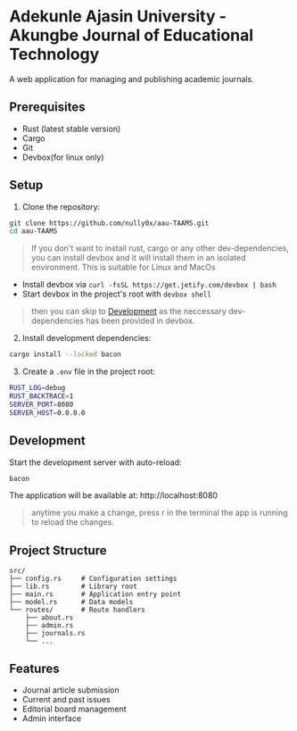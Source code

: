 # Adekunle Ajasin University - Akungbe Journal of Educational Technology

A web application for managing and publishing academic journals.

## Prerequisites

- Rust (latest stable version)
- Cargo
- Git
- Devbox(for linux only)

## Setup

1. Clone the repository:
```bash
git clone https://github.com/nully0x/aau-TAAMS.git
cd aau-TAAMS
```
> If you don't want to install rust, cargo or any other dev-dependencies, you can install devbox and it will install them in an isolated environment.
> This is suitable for Linux and MacOs

- Install devbox via `curl -fsSL https://get.jetify.com/devbox | bash`
- Start devbox in the project's root with `devbox shell`

> then you can skip to [Development](#Development) as the neccessary dev-dependencies has been provided in devbox.

2. Install development dependencies:
```bash
cargo install --locked bacon
```

3. Create a `.env` file in the project root:
```bash
RUST_LOG=debug
RUST_BACKTRACE=1
SERVER_PORT=8080
SERVER_HOST=0.0.0.0
```

## Development

Start the development server with auto-reload:

```bash
bacon
```
The application will be available at: http://localhost:8080

> anytime you make a change, press r in the terminal the app is running to reload the changes.

## Project Structure

```
src/
├── config.rs     # Configuration settings
├── lib.rs        # Library root
├── main.rs       # Application entry point
├── model.rs      # Data models
└── routes/       # Route handlers
    ├── about.rs
    ├── admin.rs
    ├── journals.rs
    └── ...
```

## Features

- Journal article submission
- Current and past issues
- Editorial board management
- Admin interface
